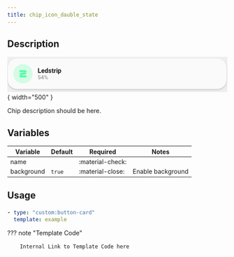 ```yaml
---
title: chip_icon_dauble_state
---
```

<!-- markdownlint-disable MD046 -->

## Description

![example-image](../../assets/img/card_example.png){ width="500" }

Chip description should be here.

## Variables

| Variable | Default | Required         | Notes             |
|----------|---------|------------------|-------------------|
| name     |         | :material-check: |                   |
|background| `true`  | :material-close: | Enable background |

## Usage

```yaml
- type: "custom:button-card"
  template: example
```

??? note "Template Code"

        Internal Link to Template Code here
